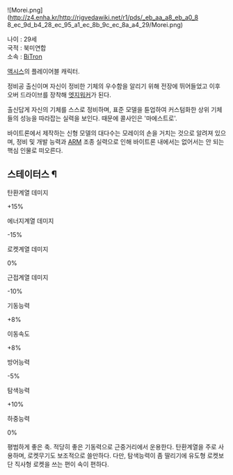![Morei.png](http://z4.enha.kr/http://rigvedawiki.net/r1/pds/_eb_aa_a8_eb_a0_8
8_ec_9d_b4_28_ec_95_a1_ec_8b_9c_ec_8a_a4_29/Morei.png)

나이 : 29세  
국적 : 북미연합  
소속 : [BiTron](%EB%B0%94%EC%9D%B4%ED%8A%B8%EB%A1%A0%28%EC%95%A1%EC%8B%9C%EC%8A%A4%29.md)

[액시스](%EC%95%A1%EC%8B%9C%EC%8A%A4.md)의 플레이어블 캐릭터.

정비공 출신이며 자신이 정비한 기체의 우수함을 알리기 위해 전장에 뛰어들었고 이후 오버 드라이브를 장착해 [엣지워커](%EC%97%A3%EC%A7%80%EC%9B%8C%EC%BB%A4%28%EC%95%A1%EC%8B%9C%EC%8A%A4%29.md)가 된다.

출신답게 자신의 기체를 스스로 정비하며, 표준 모델을 튠업하여 커스텀화한 상위 기체들의 성능을 따라잡는 실력을 보인다. 때문에 콜사인은
'마에스트로'.  

바이트론에서 제작하는 신형 모델의 대다수는 모레이의 손을 거치는 것으로 알려져 있으며, 정비 및 개발 능력과
[ARM](ARM%28%EC%95%A1%EC%8B%9C%EC%8A%A4%29.md) 조종 실력으로 인해 바이트론 내에서는 없어서는 안
되는 핵심 인물로 떠오른다.

## 스테이터스 ¶

  

탄환계열 데미지

+15%

에너지계열 데미지

-15% 

로켓계열 데미지

0%

근접계열 데미지

-10% 

기동능력

+8%

이동속도

+8%

방어능력

-5% 

탐색능력

+10%

하중능력

0%

  
평범하게 좋은 축. 적당히 좋은 기동력으로 근중거리에서 운용한다. 탄환계열을 주로 사용하며, 로켓무기도 보조적으로 쓸만하다. 다만,
탐색능력이 좀 딸리기에 유도형 로켓보단 직사형 로켓을 쓰는 편이 속이 편하다.


